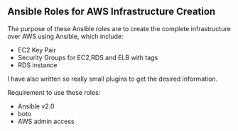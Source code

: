 Ansible Roles for AWS Infrastructure Creation
----------------------

The purpose of these Ansible roles are to create the complete infrastructure over AWS using Ansible, which include:

- EC2 Key Pair
- Security Groups for EC2,RDS and ELB with tags
- RDS instance

I have also written so really small plugins to get the desired information.

Requirement to use these roles:

- Ansible v2.0
- boto
- AWS admin access

